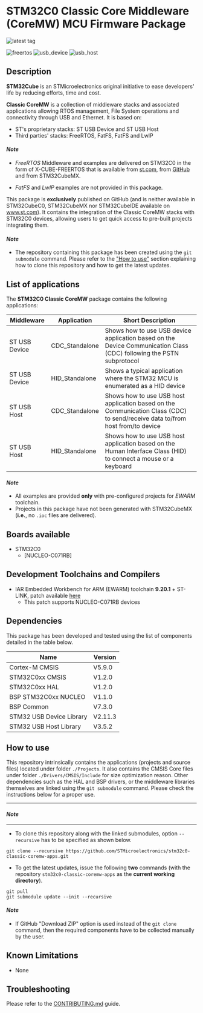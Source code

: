 # STM32C0 Classic Core Middleware (CoreMW) MCU Firmware Package

![latest tag](https://img.shields.io/github/v/tag/STMicroelectronics/stm32c0-classic-coremw-apps.svg?color=brightgreen)

![freertos](https://img.shields.io/badge/freertos-v10.5.1-blue.svg) ![usb_device](https://img.shields.io/badge/usb_device-v2.11.3-blue.svg) ![usb_host](https://img.shields.io/badge/usb_host-v3.5.2-blue.svg)

## Description

**STM32Cube** is an STMicroelectronics original initiative to ease developers' life by reducing efforts, time and cost.

**Classic CoreMW** is a collection of middleware stacks and associated applications allowing RTOS management, File System operations and connectivity through USB and Ethernet. It is based on:
* ST's proprietary stacks: ST USB Device and ST USB Host
* Third parties' stacks: FreeRTOS, FatFS, FatFS and LwIP

#### *Note*

 * *FreeRTOS* Middleware and examples are delivered on STM32C0 in the form of X-CUBE-FREERTOS that is available from [st.com](https://www.st.com/en/embedded-software/x-cube-freertos.html), from [GitHub](https://github.com/STMicroelectronics/x-cube-freertos) and from STM32CubeMX.

 * *FatFS* and *LwIP* examples are not provided in this package.

This package is **exclusively** published on GitHub (and is neither available in STM32CubeC0, STM32CubeMX nor STM32CubeIDE available on www.st.com).
It contains the integration of the Classic CoreMW stacks with STM32C0 devices, allowing users to get quick access to pre-built projects integrating them.

#### *Note*

 * The repository containing this package has been created using the `git submodule` command. Please refer to the ["How to use"](README.md#how-to-use) section explaining how to clone this repository and how to get the latest updates.

## List of applications

The **STM32C0 Classic CoreMW** package contains the following applications:

Middleware    | Application                        | Short Description
--------------|------------------------------------|------------------------------------------------------------------------
ST USB Device | CDC_Standalone                     | Shows how to use USB device application based on the Device Communication Class (CDC) following the PSTN subprotocol
ST USB Device | HID_Standalone                     | Shows a typical application where the STM32 MCU is enumerated as a HID device
ST USB Host   | CDC_Standalone                     | Shows how to use USB host application based on the Communication Class (CDC) to send/receive data to/from host from/to device
ST USB Host   | HID_Standalone                     | Shows how to use USB host application based on the Human Interface Class (HID) to connect a mouse or a keyboard

#### *Note*

 * All examples are provided **only** with pre-configured projects for *EWARM* toolchain.
 * Projects in this package have not been generated with STM32CubeMX (**i.e.**, no `.ioc` files are delivered).

## Boards available

 * STM32C0
   * [NUCLEO-C071RB]

## Development Toolchains and Compilers

 * IAR Embedded Workbench for ARM (EWARM) toolchain **9.20.1** + ST-LINK, patch available [here](https://github.com/STMicroelectronics/STM32CubeC0/tree/main/Utilities/PC_Software/IDEs_Patches/EWARM/EWARMv9_STM32C07x_V1.0.0.zip)
   * This patch supports NUCLEO-C071RB devices

## Dependencies

This package has been developed and tested using the list of components detailed in the table below.

Name                       |   Version
---------------------------|---------------
Cortex-M CMSIS             |   V5.9.0
STM32C0xx CMSIS            |   V1.2.0
STM32C0xx HAL              |   V1.2.0
BSP STM32C0xx NUCLEO       |   V1.1.0
BSP Common                 |   V7.3.0
STM32 USB Device Library   |   V2.11.3
STM32 USB Host Library     |   V3.5.2

## How to use

This repository intrinsically contains the applications (projects and source files) located under folder `./Projects`. It also contains the CMSIS Core files under folder `./Drivers/CMSIS/Include` for size optimization reason. Other dependencies such as the HAL and BSP drivers, or the middleware libraries themselves are linked using the `git submodule` command. Please check the instructions below for a proper use.

---

#### *Note*

---

* To clone this repository along with the linked submodules, option `--recursive` has to be specified as shown below.

```
git clone --recursive https://github.com/STMicroelectronics/stm32c0-classic-coremw-apps.git
```

* To get the latest updates, issue the following **two** commands (with the repository `stm32c0-classic-coremw-apps` as the **current working directory**).

```
git pull
git submodule update --init --recursive
```

#### *Note*

 * If GitHub "Download ZIP" option is used instead of the `git clone` command, then the required components have to be collected manually by the user.

## Known Limitations

 * None

## Troubleshooting

Please refer to the [CONTRIBUTING.md](CONTRIBUTING.md) guide.
